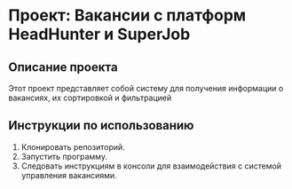 # Проект: Вакансии с платформ HeadHunter и SuperJob

## Описание проекта
Этот проект представляет собой систему для получения информации о вакансиях, их сортировкой и фильтрацией

## Инструкции по использованию
1. Клонировать репозиторий.
2. Запустить программу.
3. Следовать инструкциям в консоли для взаимодействия с системой управления вакансиями.

